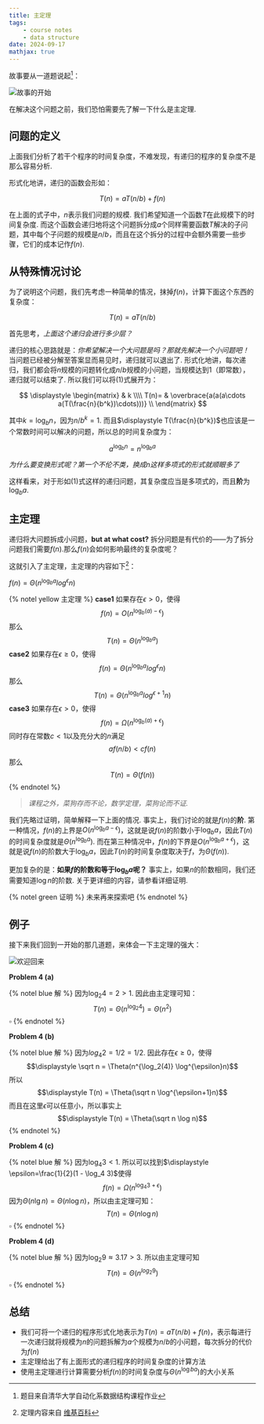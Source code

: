 ```yaml
---
title: 主定理
tags: 
    - course notes
    - data structure
date: 2024-09-17
mathjax: true
---
```


故事要从一道题说起[^2]：

![故事的开始](/images/hw1-master-thm.png)

在解决这个问题之前，我们恐怕需要先了解一下什么是主定理.

## 问题的定义

上面我们分析了若干个程序的时间复杂度，不难发现，有递归的程序的复杂度不是那么容易分析. 

形式化地讲，递归的函数会形如：

$$
T(n) = aT(n/b) + f(n)
$$

在上面的式子中，$n$表示我们问题的规模. 我们希望知道一个函数$T$在此规模下的时间复杂度. 而这个函数会递归地将这个问题拆分成$a$个同样需要函数$T$解决的子问题，其中每个子问题的规模是$n/b$，而且在这个拆分的过程中会额外需要一些步骤，它们的成本记作$f(n)$.

## 从特殊情况讨论

为了说明这个问题，我们先考虑一种简单的情况，抹掉$f(n)$，计算下面这个东西的复杂度：

$$
\begin{equation}
T(n) = aT(n/b) \tag{1}
\end{equation}
$$

首先思考，*上面这个递归会进行多少层？*

递归的核心思路就是：*你希望解决一个大问题是吗？那就先解决一个小问题吧！* 当问题已经被分解至答案显而易见时，递归就可以退出了. 形式化地讲，每次递归，我们都会将$n$规模的问题转化成$n/b$规模的小问题，当规模达到$1$（即常数），递归就可以结束了. 所以我们可以将$(1)$式展开为：

$$
\displaystyle 
\begin{matrix} 
     & k \\\\
    T(n)= & \overbrace{a(a(a\cdots a(T(\frac{n}{b^k})\cdots)))} \\
\end{matrix}
$$

其中$k=\log_bn$，因为$n/b^k=1$. 而且$\displaystyle T(\frac{n}{b^k})$也应该是一个常数时间可以解决的问题，所以总的时间复杂度为：

$$
\displaystyle a^{\log_b n} = n^{\log_b a}
$$

*为什么要变换形式呢？第一个不伦不类，换成n这样多项式的形式就顺眼多了*

这样看来，对于形如$(1)$式这样的递归问题，其复杂度应当是多项式的，而且**阶**为$\displaystyle \log_b a$.

## 主定理

递归将大问题拆成小问题，**but at what cost?** 拆分问题是有代价的——为了拆分问题我们需要$f(n)$.那么$f(n)$会如何影响最终的复杂度呢？

这就引入了主定理，主定理的内容如下[^1]：

$\displaystyle f(n) = \Theta(n^{\log_b a} log^{\epsilon}n)$


{% notel yellow 主定理 %}
**case1**
如果存在$\epsilon >0$，使得
$$\displaystyle f(n) = O(n^{\log_b (a) - \epsilon})$$
那么
$$\displaystyle T(n) = \Theta(n^{\log_b a})$$
**case2**
如果存在$\epsilon \geq0$，使得
$$\displaystyle f(n) = \Theta(n^{\log_b a} log^{\epsilon}n)$$
那么
$$\displaystyle T(n) = \Theta(n^{\log_b a}log^{\epsilon+1}n)$$
**case3**
如果存在$\epsilon >0$，使得
$$\displaystyle f(n) = \Omega(n^{\log_b (a) + \epsilon})$$
同时存在常数$c < 1$以及充分大的$n$满足
$$
af(n/b)<cf(n)
$$
那么
$$\displaystyle T(n) = \Theta(f(n))$$
{% endnotel %}

> *课程之外，菜狗存而不论，数学定理，菜狗论而不证.*

我们先略过证明，简单解释一下上面的情况. 
事实上，我们讨论的就是$f(n)$的**阶**. 第一种情况，$f(n)$的上界是$O(n^{\log_b a - \epsilon})$，这就是说$f(n)$的阶数小于$\log_b a$，因此$T(n)$的时间复杂度就是$\displaystyle \Theta(n^{\log_b a})$. 而在第三种情况中，$f(n)$的下界是$O(n^{\log_b a + \epsilon})$，这就是说$f(n)$的阶数大于$\log_b a$，因此$T(n)$的时间复杂度取决于$f$，为$\Theta(f(n))$.

更加复杂的是：**如果$f$的阶数和等于$\log_b a$呢？** 事实上，如果$n$的阶数相同，我们还需要知道$\log n$的阶数. 关于更详细的内容，请参看详细证明.

{% notel green 证明 %}
未来再来探索吧
{% endnotel %}

## 例子

接下来我们回到一开始的那几道题，来体会一下主定理的强大：

![欢迎回来](/images/hw1-master-thm.png)

**Problem 4 (a)**

{% notel blue 解 %}
因为$\displaystyle \log_2 4 = 2 > 1$. 因此由主定理可知：
$$T(n) = \Theta(n^{\log_2 4}) = \Theta(n^2)$$ $\square$
{% endnotel %}

**Problem 4 (b)**

{% notel blue 解 %}
因为$log_4 2 = 1/2 = 1/2$. 因此存在$\epsilon \geq 0$，使得
$$\displaystyle \sqrt n = \Theta(n^{\log_2(4)} \log^{\epsilon}n)$$
所以
 $$\displaystyle T(n) = \Theta(\sqrt n \log^{\epsilon+1}n)$$
 而且在这里$\epsilon$可以任意小，所以事实上
 $$\displaystyle T(n) = \Theta(\sqrt n \log n)$$
{% endnotel %}

**Problem 4 \(c\)**

{% notel blue 解 %}
因为$\displaystyle \log_4 3 < 1$. 所以可以找到$\displaystyle \epsilon=\frac{1}{2}(1 - \log_4 3)$使得
 $$\displaystyle f(n) = \Omega(\displaystyle n^{\log_4 3 + \epsilon})$$
 因为$\Theta(n\lg n) = \Theta(n \log n)$，所以由主定理可知：
$$T(n) = \Theta(n \log n)$$$\square$
{% endnotel %}

**Problem 4 (d)**

{% notel blue 解 %}
因为$\log_2 9 \approx 3.17 > 3$. 所以由主定理可知
$$T(n)=\Theta(n^{log_2 9})$$$\square$
{% endnotel %}

## 总结

- 我们可将一个递归的程序形式化地表示为$T(n) = aT(n / b) + f(n)$，表示每进行一次递归就将规模为$n$的问题拆解为$a$个规模为$n / b$的小问题，每次拆分的代价为$f(n)$
- 主定理给出了有上面形式的递归程序的时间复杂度的计算方法
- 使用主定理进行计算需要分析$f(n)$的时间复杂度与$\Theta(n^{\log b a})$的大小关系


[^1]: 定理内容来自 [维基百科](https://zh.wikipedia.org/wiki/%E4%B8%BB%E5%AE%9A%E7%90%86)

[^2]: 题目来自清华大学自动化系数据结构课程作业